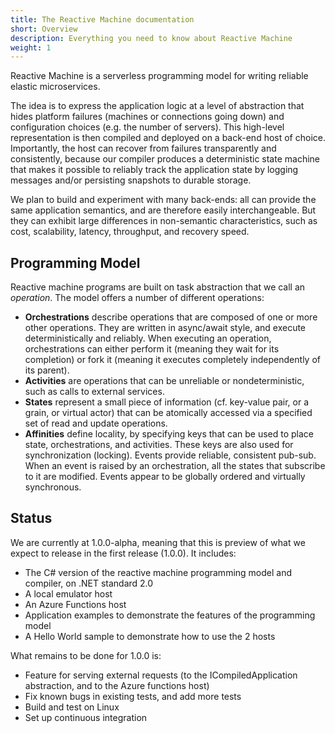 ```yaml
---
title: The Reactive Machine documentation
short: Overview
description: Everything you need to know about Reactive Machine
weight: 1
---
```


Reactive Machine is a serverless programming model for writing reliable elastic microservices.

The idea is to express the application logic at a level of abstraction that hides platform failures (machines or connections going down) and configuration choices (e.g. the number of servers). This high-level representation is then compiled and deployed on a back-end host of choice. Importantly, the host can recover from failures transparently and consistently, because our compiler produces a deterministic state machine that makes it possible to reliably track the application state by logging messages and/or persisting snapshots to durable storage.

We plan to build and experiment with many back-ends: all can provide the same application semantics, and are therefore easily interchangeable. But they can exhibit large differences in non-semantic characteristics, such as cost, scalability, latency, throughput, and recovery speed.

## Programming Model

Reactive machine programs are built on task abstraction that we call an _operation_. The model offers a number of different operations:

* __Orchestrations__ describe operations that are composed of one or more other operations. They are written in async/await style, and execute deterministically and reliably. When executing an operation, orchestrations can either perform it (meaning they wait for its completion) or fork it (meaning it executes completely independently of its parent).
* __Activities__ are operations that can be unreliable or nondeterministic, such as calls to external services.
* __States__ represent a small piece of information (cf. key-value pair, or a grain, or virtual actor) that can be atomically accessed via a specified set of read and update operations.
* __Affinities__ define locality, by specifying keys that can be used to place state, orchestrations, and activities. These keys are also used for synchronization (locking).
Events provide reliable, consistent pub-sub. When an event is raised by an orchestration, all the states that subscribe to it are modified. Events appear to be globally ordered and virtually synchronous.

## Status
We are currently at 1.0.0-alpha, meaning that this is preview of what we expect to release in the first release (1.0.0). It includes:

* The C# version of the reactive machine programming model and compiler, on .NET standard 2.0
* A local emulator host
* An Azure Functions host
* Application examples to demonstrate the features of the programming model
* A Hello World sample to demonstrate how to use the 2 hosts

What remains to be done for 1.0.0 is:

* Feature for serving external requests (to the ICompiledApplication abstraction, and to the Azure functions host)
* Fix known bugs in existing tests, and add more tests
* Build and test on Linux
* Set up continuous integration